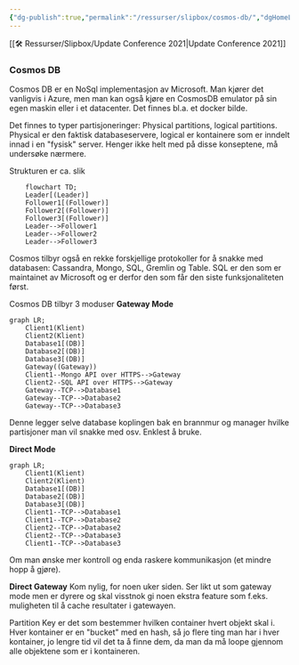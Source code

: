 ```yaml
---
{"dg-publish":true,"permalink":"/ressurser/slipbox/cosmos-db/","dgHomeLink":true,"dgPassFrontmatter":false}
---
```



[[🛠 Ressurser/Slipbox/Update Conference 2021|Update Conference 2021]]
### Cosmos DB
Cosmos DB er en NoSql implementasjon av Microsoft. Man kjører det vanligvis i Azure, men man kan også kjøre en CosmosDB emulator på sin egen maskin eller i et datacenter. Det finnes bl.a. et docker bilde.

Det finnes to typer partisjoneringer: Physical partitions, logical partitions. 
Physical er den faktisk databaseservere, logical er kontainere som er inndelt innad i en "fysisk" server. 
Henger ikke helt med på disse konseptene, må undersøke nærmere. 

Strukturen er ca. slik
```mermaid
	flowchart TD;
	Leader[(Leader)]
	Follower1[(Follower)]
	Follower2[(Follower)]
	Follower3[(Follower)]
	Leader-->Follower1
	Leader-->Follower2
	Leader-->Follower3
```

Cosmos tilbyr også en rekke forskjellige protokoller for å snakke med databasen: Cassandra, Mongo, SQL, Gremlin og Table. SQL er den som er maintainet av Microsoft og er derfor den som får den siste funksjonaliteten først. 

Cosmos DB tilbyr 3 moduser
**Gateway Mode**
```mermaid
graph LR;
	Client1(Klient)
	Client2(Klient)
	Database1[(DB)]
	Database2[(DB)]
	Database3[(DB)]
	Gateway((Gateway))
	Client1--Mongo API over HTTPS-->Gateway
	Client2--SQL API over HTTPS-->Gateway
	Gateway--TCP-->Database1
	Gateway--TCP-->Database2
	Gateway--TCP-->Database3
```

Denne legger selve database koplingen bak en brannmur og manager hvilke partisjoner man vil snakke med osv. Enklest å bruke.  

**Direct Mode**
```mermaid
graph LR;
	Client1(Klient)
	Client2(Klient)
	Database1[(DB)]
	Database2[(DB)]
	Database3[(DB)]
	Client1--TCP-->Database1
	Client1--TCP-->Database2
	Client2--TCP-->Database2
	Client2--TCP-->Database3
	Client1--TCP-->Database3
```

Om man ønske mer kontroll og enda raskere kommunikasjon (et mindre hopp å gjøre). 

**Direct Gateway**
Kom nylig, for noen uker siden. Ser likt ut som gateway mode men er dyrere og skal visstnok gi noen ekstra feature som f.eks. muligheten til å cache resultater i gatewayen. 


Partition Key er det som bestemmer hvilken container hvert objekt skal i. Hver kontainer er en "bucket" med en hash, så jo flere ting man har i hver kontainer, jo lengre tid vil det ta å finne dem, da man da må loope gjennom alle objektene som er i kontaineren.